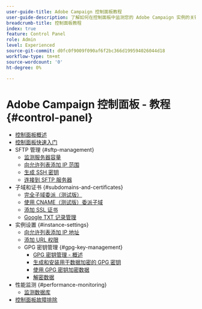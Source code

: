 ```yaml
---
user-guide-title: Adobe Campaign 控制面板教程
user-guide-description: 了解如何在控制面板中监测您的 Adobe Campaign 实例的关键资源和执行管理任务。
breadcrumb-title: 控制面板教程
index: true
feature: Control Panel
role: Admin
level: Experienced
source-git-commit: d0fc0f9009f090af6f2bc366d199594026044d18
workflow-type: tm+mt
source-wordcount: '0'
ht-degree: 0%

---
```



# Adobe Campaign 控制面板 - 教程 {#control-panel}

+ [控制面板概述](/help/control-panel-tutorials/control-panel-overview.md)
+ [控制面板快速入门](/help/control-panel-tutorials/getting-started-with-the-control-panel.md)
+ SFTP 管理 {#sftp-management}
   + [监测服务器容量](/help/control-panel-tutorials/sftp-management/monitoring-server-capacity.md)
   + [向允许列表添加 IP 范围](/help/control-panel-tutorials/sftp-management/adding-ip-range-to-allow-list.md)
   + [生成 SSH 密钥](/help/control-panel-tutorials/sftp-management/generate-ssh-key.md)
   + [连接到 SFTP 服务器](/help/control-panel-tutorials/sftp-management/connect-to-sftp-server.md)
+ 子域和证书 {#subdomains-and-certificates}
   + [完全子域委派（测试版）](/help/control-panel-tutorials/subdomains-and-certificates/subdomain-delegation.md)
   + [使用 CNAME（测试版）委派子域](/help/control-panel-tutorials/subdomains-and-certificates/delegating-subdomains-using-cname.md)
   + [添加 SSL 证书](/help/control-panel-tutorials/subdomains-and-certificates/adding-ssl-certificates.md)
   + [Google TXT 记录管理](/help/control-panel-tutorials/subdomains-and-certificates/google-txt-record-management.md)
+ 实例设置 {#instance-settings}
   + [向允许列表添加 IP 地址](/help/control-panel-tutorials/instance-settings/ip-allow-listing.md)
   + [添加 URL 权限](/help/control-panel-tutorials/instance-settings/adding-url-permissions.md)
   + GPG 密钥管理 {#gpg-key-management}
      + [GPG 密钥管理 - 概述](/help/control-panel-tutorials/instance-settings/gpg-key-management/gpg-key-management-overview.md)
      + [生成和安装用于数据加密的 GPG 密钥](/help/control-panel-tutorials/instance-settings/gpg-key-management/generating-and-installing-gpg-keys-for-data-encryption.md)
      + [使用 GPG 密钥加密数据](/help/control-panel-tutorials/instance-settings/gpg-key-management/using-a-gpg-key-to-encrypt-data.md)
      + [解密数据](/help/control-panel-tutorials/instance-settings/gpg-key-management/decrypting-data.md)
+ 性能监测 {#performance-monitoring}
   + [监测数据库](/help/control-panel-tutorials/performance-monitoring/monitoring-databases.md)
+ [控制面板故障排除](/help/control-panel-tutorials/trouble-shooting.md)
